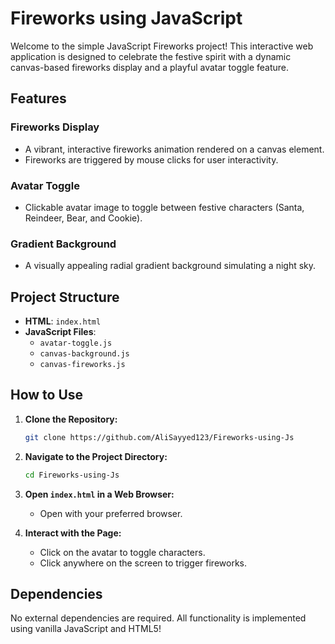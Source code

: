 # Fireworks using JavaScript

Welcome to the simple JavaScript Fireworks project! This interactive web application is designed to celebrate the festive spirit with a dynamic canvas-based fireworks display and a playful avatar toggle feature.

## Features

### Fireworks Display
- A vibrant, interactive fireworks animation rendered on a canvas element.
- Fireworks are triggered by mouse clicks for user interactivity.

### Avatar Toggle
- Clickable avatar image to toggle between festive characters (Santa, Reindeer, Bear, and Cookie).

### Gradient Background
- A visually appealing radial gradient background simulating a night sky.

## Project Structure

- **HTML**: `index.html`
- **JavaScript Files**:
  - `avatar-toggle.js`
  - `canvas-background.js`
  - `canvas-fireworks.js`

## How to Use

1. **Clone the Repository:**
    ```sh
    git clone https://github.com/AliSayyed123/Fireworks-using-Js
    ```

2. **Navigate to the Project Directory:**
    ```sh
    cd Fireworks-using-Js
    ```

3. **Open `index.html` in a Web Browser:**
    - Open with your preferred browser.

4. **Interact with the Page:**
    - Click on the avatar to toggle characters.
    - Click anywhere on the screen to trigger fireworks.

## Dependencies

No external dependencies are required. All functionality is implemented using vanilla JavaScript and HTML5!
